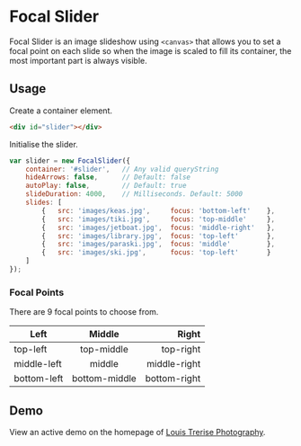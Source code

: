 # Focal Slider

Focal Slider is an image slideshow using `<canvas>` that allows you to set a focal point on each slide so when the image is scaled to fill its container, the most important part is always visible.

## Usage

Create a container element.

```html
<div id="slider"></div>
```

Initialise the slider.

```javascript
var slider = new FocalSlider({
	container: '#slider',	// Any valid queryString
	hideArrows: false,		// Default: false
	autoPlay: false,		// Default: true
	slideDuration: 4000,	// Milliseconds. Default: 5000
	slides: [ 
		{	src: 'images/keas.jpg', 	focus: 'bottom-left'	}, 
		{	src: 'images/tiki.jpg', 	focus: 'top-middle'		}, 
		{	src: 'images/jetboat.jpg', 	focus: 'middle-right'	}, 
		{	src: 'images/library.jpg', 	focus: 'top-left'		}, 
		{	src: 'images/paraski.jpg', 	focus: 'middle' 		}, 
		{	src: 'images/ski.jpg', 		focus: 'top-left'		} 
	]
});
```

### Focal Points
There are 9 focal points to choose from.

| Left        | Middle        | Right        |
| ----------- | :-----------: | -----------: |
| top-left    | top-middle    | top-right    |
| middle-left | middle        | middle-right |
| bottom-left | bottom-middle | bottom-right |

## Demo

View an active demo on the homepage of [Louis Trerise Photography](http://louistrerise.com).
